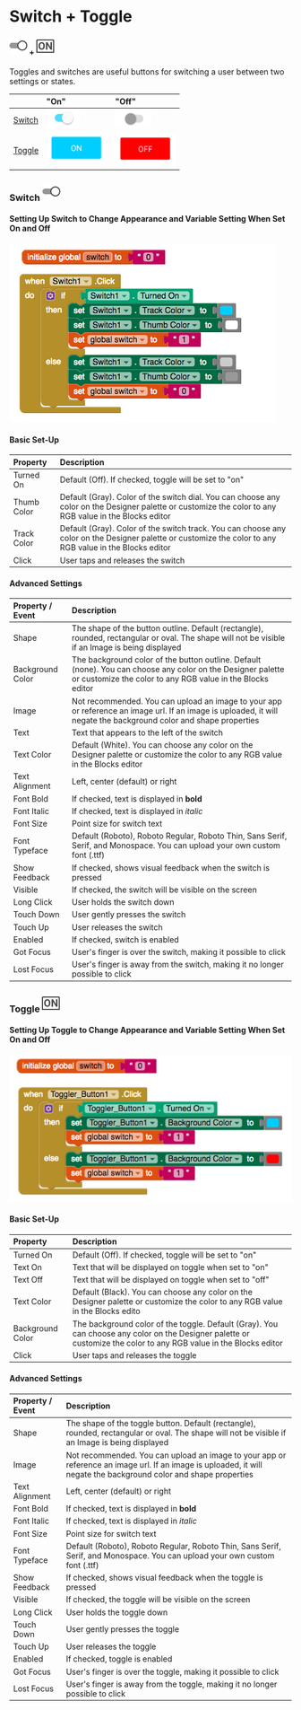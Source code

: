 # Switch + Toggle

#### ![](../../../../.gitbook/assets/switch-android-icon%20%281%29.png) +  ![](../../../../.gitbook/assets/toggle-android-icon%20%281%29.png)

Toggles and switches are useful buttons for switching a user between two settings or states.

|  | "On" | "Off" |
| :--- | :--- | :--- |
| [Switch](switch-+-toggle.md#switch-settings) | ![](../../../../.gitbook/assets/toggle-android-fig-2%20%281%29.png) | ![](../../../../.gitbook/assets/toggle-android-fig-1.png) |
| [Toggle](switch-+-toggle.md#toggle-settings) | ![](../../../../.gitbook/assets/switch-android-fig-2.png) | ![](../../../../.gitbook/assets/switch-android-fig-1.png) |

### Switch ![](../../../../.gitbook/assets/switch-android-icon.png) <a id="switch-settings"></a>

#### Setting Up Switch to Change Appearance and Variable Setting When Set On and Off

![](../../../../.gitbook/assets/switch-android-fig-3.png)

#### Basic Set-Up

| Property | Description |
| :--- | :--- |
| Turned On | Default \(Off\). If checked, toggle will be set to "on" |
| Thumb Color | Default \(Gray\). Color of the switch dial. You can choose any color on the Designer palette or customize the color to any RGB value in the Blocks editor |
| Track Color | Default \(Gray\). Color of the switch track. You can choose any color on the Designer palette or customize the color to any RGB value in the Blocks editor |
| Click | User taps and releases the switch |

#### Advanced Settings

| Property / Event | Description |
| :--- | :--- |
| Shape | The shape of the button outline. Default \(rectangle\), rounded, rectangular or oval.  The shape will not be visible if an Image is being displayed |
| Background Color | The background color of the button outline. Default \(none\). You can choose any color on the Designer palette or customize the color to any RGB value in the Blocks editor |
| Image | Not recommended. You can upload an image to your app or reference an image url. If an image is uploaded, it will negate the background color and shape properties |
| Text | Text that appears to the left of the switch |
| Text Color | Default \(White\). You can choose any color on the Designer palette or customize the color to any RGB value in the Blocks editor |
| Text Alignment | Left, center \(default\) or right |
| Font Bold | If checked, text is displayed in **bold** |
| Font Italic | If checked, text is displayed in _italic_ |
| Font Size | Point size for switch text |
| Font Typeface | Default \(Roboto\), Roboto Regular, Roboto Thin, Sans Serif, Serif, and Monospace. You can upload your own custom font \(.ttf\) |
| Show Feedback | If checked, shows visual feedback when the switch is pressed |
| Visible | If checked, the switch will be visible on the screen |
| Long Click | User holds the switch down |
| Touch Down | User gently presses the switch |
| Touch Up | User releases the switch |
| Enabled | If checked, switch is enabled |
| Got Focus | User's finger is over the switch, making it possible to click |
| Lost Focus | User's finger is away from the switch, making it no longer possible to click |

### Toggle ![](../../../../.gitbook/assets/toggle-android-icon.png) <a id="toggle-settings"></a>

#### Setting Up Toggle to Change Appearance and Variable Setting When Set On and Off

![](../../../../.gitbook/assets/toggle-android-fig-3.png)

#### Basic Set-Up

| Property | Description |
| :--- | :--- |
| Turned On | Default \(Off\). If checked, toggle will be set to "on" |
| Text On | Text that will be displayed on toggle when set to "on" |
| Text Off | Text that will be displayed on toggle when set to "off" |
| Text Color | Default \(Black\). You can choose any color on the Designer palette or customize the color to any RGB value in the Blocks edito |
| Background Color | The background color of the toggle. Default \(Gray\). You can choose any color on the Designer palette or customize the color to any RGB value in the Blocks editor |
| Click | User taps and releases the toggle |

#### Advanced Settings

| Property / Event | Description |
| :--- | :--- |
| Shape | The shape of the toggle button. Default \(rectangle\), rounded, rectangular or oval.  The shape will not be visible if an Image is being displayed |
| Image | Not recommended. You can upload an image to your app or reference an image url. If an image is uploaded, it will negate the background color and shape properties |
| Text Alignment | Left, center \(default\) or right |
| Font Bold | If checked, text is displayed in **bold** |
| Font Italic | If checked, text is displayed in _italic_ |
| Font Size | Point size for switch text |
| Font Typeface | Default \(Roboto\), Roboto Regular, Roboto Thin, Sans Serif, Serif, and Monospace. You can upload your own custom font \(.ttf\) |
| Show Feedback | If checked, shows visual feedback when the toggle is pressed |
| Visible | If checked, the toggle will be visible on the screen |
| Long Click | User holds the toggle down |
| Touch Down | User gently presses the toggle |
| Touch Up | User releases the toggle |
| Enabled | If checked, toggle is enabled |
| Got Focus | User's finger is over the toggle, making it possible to click |
| Lost Focus | User's finger is away from the toggle, making it no longer possible to click |

